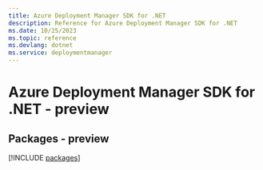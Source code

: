 ```yaml
---
title: Azure Deployment Manager SDK for .NET
description: Reference for Azure Deployment Manager SDK for .NET
ms.date: 10/25/2023
ms.topic: reference
ms.devlang: dotnet
ms.service: deploymentmanager
---
```

# Azure Deployment Manager SDK for .NET - preview
## Packages - preview
[!INCLUDE [packages](deployment-manager-index.md)]